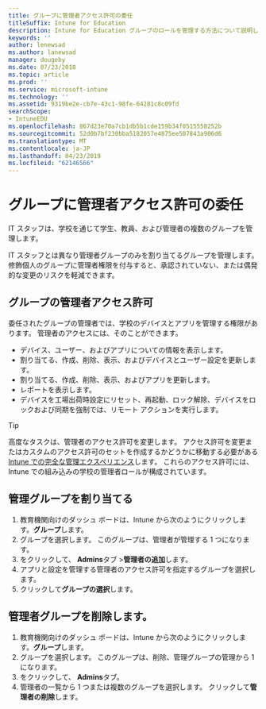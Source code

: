 ```yaml
---
title: グループに管理者アクセス許可の委任
titleSuffix: Intune for Education
description: Intune for Education グループのロールを管理する方法について説明します。
keywords: ''
author: lenewsad
ms.author: lanewsad
manager: dougeby
ms.date: 07/23/2018
ms.topic: article
ms.prod: ''
ms.service: microsoft-intune
ms.technology: ''
ms.assetid: 9319be2e-cb7e-43c1-98fe-64281c8c09fd
searchScope:
- IntuneEDU
ms.openlocfilehash: 867d23e70a7cb1db5b1cde159b34f0515558252b
ms.sourcegitcommit: 52d0b7bf230bba5182057e4875ee507843a906d6
ms.translationtype: MT
ms.contentlocale: ja-JP
ms.lasthandoff: 04/23/2019
ms.locfileid: "62146566"
---
```

# <a name="delegate-admin-permissions-to-groups"></a>グループに管理者アクセス許可の委任
IT スタッフは、学校を通じて学生、教員、および管理者の複数のグループを管理します。  

IT スタッフとは異なり管理者グループのみを割り当てるグループを管理します。 修飾個人のグループに管理者権限を付与すると、承認されていない、または偶発的な変更のリスクを軽減できます。  

## <a name="group-admin-permissions"></a>グループの管理者アクセス許可 

委任されたグループの管理者では、学校のデバイスとアプリを管理する権限があります。 管理者のアクセスには、そのことができます。

- デバイス、ユーザー、およびアプリについての情報を表示します。
- 割り当てる、作成、削除、表示、およびデバイスとユーザー設定を更新します。
- 割り当てる、作成、削除、表示、およびアプリを更新します。
- レポートを表示します。
- デバイスを工場出荷時設定にリセット、再起動、ロック解除、デバイスをロックおよび同期を強制では、リモート アクションを実行します。

> [!TIP]
> 高度なタスクは、管理者のアクセス許可を変更します。 アクセス許可を変更またはカスタムのアクセス許可のセットを作成するかどうかに移動する必要がある[Intune での完全な管理エクスペリエンス](group-admin-delegate.md#find-out-more)します。 これらのアクセス許可には、Intune での組み込みの学校の管理者ロールが構成されています。 

## <a name="assign-an-admin-group"></a>管理グループを割り当てる

1. 教育機関向けのダッシュ ボードは、Intune から次のようにクリックします。**グループ**します。
2. グループを選択します。 このグループは、管理者が管理する 1 つになります。
3. をクリックして、 **Admins**タブ >**管理者の追加**します。
4. アプリと設定を管理する管理者のアクセス許可を指定するグループを選択します。
5. クリックして**グループの選択**します。

## <a name="remove-an-admin-group"></a>管理者グループを削除します。
1. 教育機関向けのダッシュ ボードは、Intune から次のようにクリックします。**グループ**します。
2. グループを選択します。 このグループは、削除、管理グループの管理から 1 になります。
3. をクリックして、 **Admins**タブ。
4. 管理者の一覧から 1 つまたは複数のグループを選択します。 クリックして**管理者の削除**します。  
